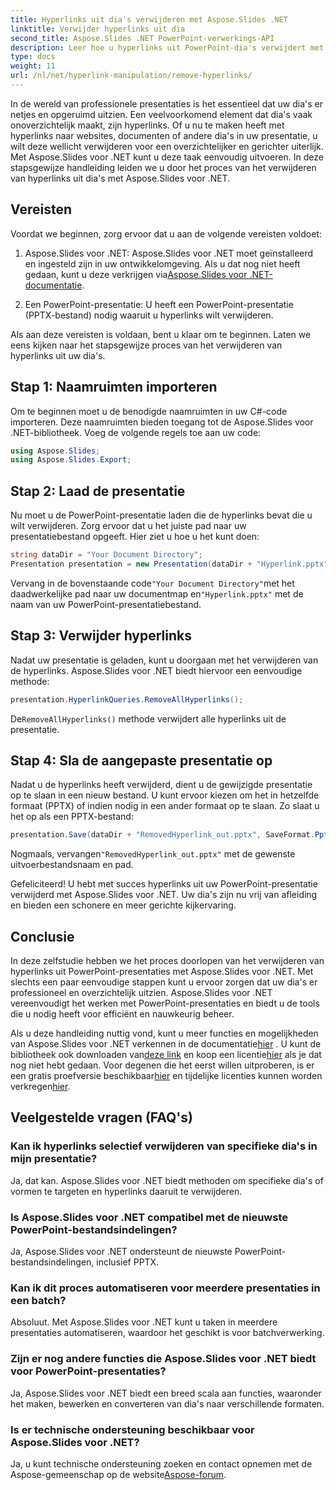 ```yaml
---
title: Hyperlinks uit dia's verwijderen met Aspose.Slides .NET
linktitle: Verwijder hyperlinks uit dia
second_title: Aspose.Slides .NET PowerPoint-verwerkings-API
description: Leer hoe u hyperlinks uit PowerPoint-dia's verwijdert met Aspose.Slides voor .NET. Maak heldere en professionele presentaties.
type: docs
weight: 11
url: /nl/net/hyperlink-manipulation/remove-hyperlinks/
---
```


In de wereld van professionele presentaties is het essentieel dat uw dia's er netjes en opgeruimd uitzien. Een veelvoorkomend element dat dia's vaak onoverzichtelijk maakt, zijn hyperlinks. Of u nu te maken heeft met hyperlinks naar websites, documenten of andere dia's in uw presentatie, u wilt deze wellicht verwijderen voor een overzichtelijker en gerichter uiterlijk. Met Aspose.Slides voor .NET kunt u deze taak eenvoudig uitvoeren. In deze stapsgewijze handleiding leiden we u door het proces van het verwijderen van hyperlinks uit dia's met Aspose.Slides voor .NET.

## Vereisten

Voordat we beginnen, zorg ervoor dat u aan de volgende vereisten voldoet:

1.  Aspose.Slides voor .NET: Aspose.Slides voor .NET moet geïnstalleerd en ingesteld zijn in uw ontwikkelomgeving. Als u dat nog niet heeft gedaan, kunt u deze verkrijgen via[Aspose.Slides voor .NET-documentatie](https://reference.aspose.com/slides/net/).

2. Een PowerPoint-presentatie: U heeft een PowerPoint-presentatie (PPTX-bestand) nodig waaruit u hyperlinks wilt verwijderen.

Als aan deze vereisten is voldaan, bent u klaar om te beginnen. Laten we eens kijken naar het stapsgewijze proces van het verwijderen van hyperlinks uit uw dia's.

## Stap 1: Naamruimten importeren

Om te beginnen moet u de benodigde naamruimten in uw C#-code importeren. Deze naamruimten bieden toegang tot de Aspose.Slides voor .NET-bibliotheek. Voeg de volgende regels toe aan uw code:

```csharp
using Aspose.Slides;
using Aspose.Slides.Export;
```

## Stap 2: Laad de presentatie

Nu moet u de PowerPoint-presentatie laden die de hyperlinks bevat die u wilt verwijderen. Zorg ervoor dat u het juiste pad naar uw presentatiebestand opgeeft. Hier ziet u hoe u het kunt doen:

```csharp
string dataDir = "Your Document Directory";
Presentation presentation = new Presentation(dataDir + "Hyperlink.pptx");
```

 Vervang in de bovenstaande code`"Your Document Directory"`met het daadwerkelijke pad naar uw documentmap en`"Hyperlink.pptx"` met de naam van uw PowerPoint-presentatiebestand.

## Stap 3: Verwijder hyperlinks

Nadat uw presentatie is geladen, kunt u doorgaan met het verwijderen van de hyperlinks. Aspose.Slides voor .NET biedt hiervoor een eenvoudige methode:

```csharp
presentation.HyperlinkQueries.RemoveAllHyperlinks();
```

 De`RemoveAllHyperlinks()` methode verwijdert alle hyperlinks uit de presentatie.

## Stap 4: Sla de aangepaste presentatie op

Nadat u de hyperlinks heeft verwijderd, dient u de gewijzigde presentatie op te slaan in een nieuw bestand. U kunt ervoor kiezen om het in hetzelfde formaat (PPTX) of indien nodig in een ander formaat op te slaan. Zo slaat u het op als een PPTX-bestand:

```csharp
presentation.Save(dataDir + "RemovedHyperlink_out.pptx", SaveFormat.Pptx);
```

 Nogmaals, vervangen`"RemovedHyperlink_out.pptx"` met de gewenste uitvoerbestandsnaam en pad.

Gefeliciteerd! U hebt met succes hyperlinks uit uw PowerPoint-presentatie verwijderd met Aspose.Slides voor .NET. Uw dia's zijn nu vrij van afleiding en bieden een schonere en meer gerichte kijkervaring.

## Conclusie

In deze zelfstudie hebben we het proces doorlopen van het verwijderen van hyperlinks uit PowerPoint-presentaties met Aspose.Slides voor .NET. Met slechts een paar eenvoudige stappen kunt u ervoor zorgen dat uw dia's er professioneel en overzichtelijk uitzien. Aspose.Slides voor .NET vereenvoudigt het werken met PowerPoint-presentaties en biedt u de tools die u nodig heeft voor efficiënt en nauwkeurig beheer.

Als u deze handleiding nuttig vond, kunt u meer functies en mogelijkheden van Aspose.Slides voor .NET verkennen in de documentatie[hier](https://reference.aspose.com/slides/net/) . U kunt de bibliotheek ook downloaden van[deze link](https://releases.aspose.com/slides/net/) en koop een licentie[hier](https://purchase.aspose.com/buy) als je dat nog niet hebt gedaan. Voor degenen die het eerst willen uitproberen, is er een gratis proefversie beschikbaar[hier](https://releases.aspose.com/) en tijdelijke licenties kunnen worden verkregen[hier](https://purchase.aspose.com/temporary-license/).

## Veelgestelde vragen (FAQ's)

### Kan ik hyperlinks selectief verwijderen van specifieke dia's in mijn presentatie?
Ja, dat kan. Aspose.Slides voor .NET biedt methoden om specifieke dia's of vormen te targeten en hyperlinks daaruit te verwijderen.

### Is Aspose.Slides voor .NET compatibel met de nieuwste PowerPoint-bestandsindelingen?
Ja, Aspose.Slides voor .NET ondersteunt de nieuwste PowerPoint-bestandsindelingen, inclusief PPTX.

### Kan ik dit proces automatiseren voor meerdere presentaties in een batch?
Absoluut. Met Aspose.Slides voor .NET kunt u taken in meerdere presentaties automatiseren, waardoor het geschikt is voor batchverwerking.

### Zijn er nog andere functies die Aspose.Slides voor .NET biedt voor PowerPoint-presentaties?
Ja, Aspose.Slides voor .NET biedt een breed scala aan functies, waaronder het maken, bewerken en converteren van dia's naar verschillende formaten.

### Is er technische ondersteuning beschikbaar voor Aspose.Slides voor .NET?
 Ja, u kunt technische ondersteuning zoeken en contact opnemen met de Aspose-gemeenschap op de website[Aspose-forum](https://forum.aspose.com/).
